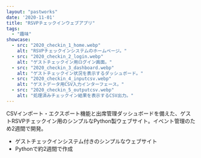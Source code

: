 ```yaml
---
layout: "pastworks"
date: '2020-11-01'
title: "RSVPチェックインウェブアプリ"
tags:
  - "趣味"
showcase:
  - src: "2020_checkin_1_home.webp"
    alt: "RSVPチェックインシステムのホームページ。"
  - src: "2020_checkin_2_login.webp"
    alt: "ゲストチェックイン用ログイン画面。"
  - src: "2020_checkin_3_dashboard.webp"
    alt: "ゲストチェックイン状況を表示するダッシュボード。"
  - src: "2020_checkin_4_inputcsv.webp"
    alt: "ゲストデータ用CSV入力インターフェース。"
  - src: "2020_checkin_5_outputcsv.webp"
    alt: "処理済みチェックイン結果を表示するCSV出力。"
---
```

CSVインポート・エクスポート機能と出席管理ダッシュボードを備えた、ゲストRSVPチェックイン用のシンプルなPython製ウェブサイト。イベント管理のため2週間で開発。

- ゲストチェックインシステム付きのシンプルなウェブサイト
- Pythonで約2週間で作成
